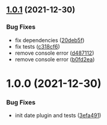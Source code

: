 ## [1.0.1](https://github.com/horprogs/Just-validate-plugin-date/compare/v1.0.0...v1.0.1) (2021-12-30)


### Bug Fixes

* fix dependencies ([20deb5f](https://github.com/horprogs/Just-validate-plugin-date/commit/20deb5f11c4811d4454cf5d5a93cd1307295e8cd))
* fix tests ([c318cf6](https://github.com/horprogs/Just-validate-plugin-date/commit/c318cf6bf70e3a499f11813b4a2f22a30a1c311f))
* remove console error ([d487112](https://github.com/horprogs/Just-validate-plugin-date/commit/d48711252eac290bf323e9208666f41c4e8a56c3))
* remove console error ([b0fd2ea](https://github.com/horprogs/Just-validate-plugin-date/commit/b0fd2ea80e018034dd2593792b18d2598acdc824))

# 1.0.0 (2021-12-30)


### Bug Fixes

* init date plugin and tests ([3efa491](https://github.com/horprogs/Just-validate-plugin-date/commit/3efa49143f44b6213f711d148ab12ad521434dde))
